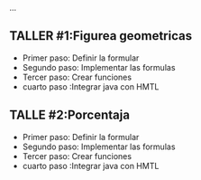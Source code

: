 ...

## TALLER #1:Figurea geometricas



- Primer paso: Definir la formular
- Segundo paso: Implementar las formulas
- Tercer paso: Crear funciones 
-  cuarto paso :Integrar java con HMTL

## TALLE #2:Porcentaja

- Primer paso: Definir la formular
- Segundo paso: Implementar las formulas
- Tercer paso: Crear funciones 
-  cuarto paso :Integrar java con HMTL